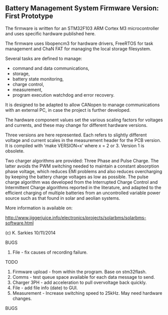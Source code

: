 Battery Management System Firmware
Version: First Prototype
----------------------------------

The firmware is written for an STM32F103 ARM Cortex M3 microcontroller and uses
specific hardware published here.

The firmware uses libopencm3 for hardware drivers, FreeRTOS for task management
and ChaN FAT for managing the local storage filesystem.

Several tasks are defined to manage:

- command and data communications,
- storage,
- battery state monitoring,
- charge control,
- measurement,
- program execution watchdog and error recovery.

It is designed to be adapted to allow CANopen to manage communications with an
external PC, in case the project is further developed.

The hardware component values set the various scaling factors for voltages and
currents, and these may change for different hardware versions.

Three versions are here represented. Each refers to slightly different
voltage and current scales in the measurement header for the PCB version.
It is compiled with 'make VERSION=x' where x = 2 or 3. Version 1 is obsolete.

Two charger algorithms are provided: Three Phase and Pulse Charge. The latter
avoids the PWM switching needed to maintain a constant absorption phase voltage,
which reduces EMI problems and also reduces overcharging by keeping the battery
charge voltages as low as possible. The pulse charge algorithm was developed
from the Interrupted Charge Control and Intermittent Charge algorithms reported
in the literature, and adapted to the efficient charging of multiple batteries
from an uncontrolled variable power source such as that found in solar and
aeolian systems.

More information is available on:

http://www.jiggerjuice.info/electronics/projects/solarbms/solarbms-software.html

(c) K. Sarkies 10/11/2014

BUGS

1. File - fix causes of recording failure.

TODO

1. Firmware upload - from within the program. Base on stm32flash.
2. Comms - test queue space available for each data message to send.
3. Charger 3PH - add acceleration to pull overvoltage back quickly.
4. File - add file info (date) to GUI.
5. Measurement - Increase switching speed to 25kHz. May need hardware changes.

BUGS


